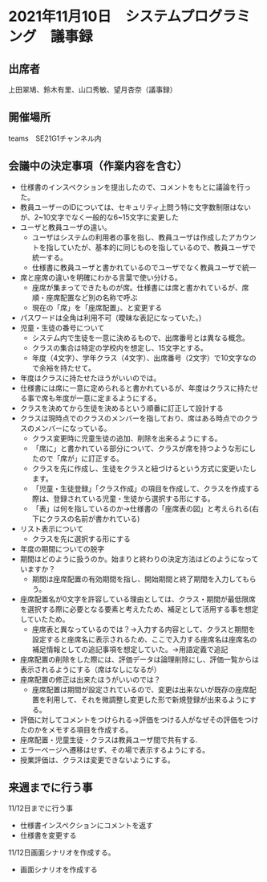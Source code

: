 # 2021年11月10日　システムプログラミング　議事録

## 出席者
上田翠鳩、鈴木有里、山口秀敏、望月杏奈（議事録）

## 開催場所
teams　SE21G1チャンネル内

## 会議中の決定事項（作業内容を含む）
- 仕様書のインスペクションを提出したので、コメントをもとに議論を行った。
 - 教員ユーザーのIDについては、セキュリティ上問う特に文字数制限はないが、2~10文字でなく一般的な6~15文字に変更した
  - ユーザと教員ユーザの違い。
    - ユーザはシステムの利用者の事を指し、教員ユーザは作成したアカウントを指していたが、基本的に同じものを指しているので、教員ユーザで統一する。
    - 仕様書に教員ユーザと書かれているのでユーザでなく教員ユーザで統一
  - 席と座席の違いを明確にわかる言葉で使い分ける。
    - 座席が集まってできたものが席。仕様書には席と書かれているが、席順・座席配置など別の名称で呼ぶ
     - 現在の「席」を「座席配置」、と変更する
  - パスワードは全角は利用不可（曖昧な表記になっていた。)
  - 児童・生徒の番号について
     - システム内で生徒を一意に決めるもので、出席番号とは異なる概念。
     - クラスの集合は特定の学校内を想定し、15文字とする。
      - 年度（4文字）、学年クラス（4文字）、出席番号（2文字）で10文字なので余裕を持たせて。
  - 年度はクラスに持たせたほうがいいのでは。
   - 仕様書には席に一意に定められると書かれているが、年度はクラスに持たせる事で席も年度が一意に定まるようにする。
   - クラスを決めてから生徒を決めるという順番に訂正して設計する
   - クラスは現時点でのクラスのメンバーを指しており、席はある時点でのクラスのメンバーになっている。
     - クラス変更時に児童生徒の追加、削除を出来るようにする。
     - 「席に」と書かれている部分について、クラスが席を持つような形にしたので「席が」に訂正する。
     - クラスを先に作成し、生徒をクラスと紐づけるという方式に変更いたします。
      - 「児童・生徒登録」「クラス作成」の項目を作成して、クラスを作成する際は、登録されている児童・生徒から選択する形にする。
       - 「表」は何を指しているのか→仕様書の「座席表の図」と考えられる(右下にクラスの名前が書かれている)
   - リスト表示について
     - クラスを先に選択する形にする
   - 年度の期間についての脱字
   - 期間はどのように扱うのか。始まりと終わりの決定方法はどのようになっていますか？
     - 期間は座席配置の有効期間を指し、開始期間と終了期間を入力してもらう。
   - 座席配置名が0文字を許容している理由としては、クラス・期間が最低限席を選択する際に必要となる要素と考えたため、補足として活用する事を想定していたため。
     - 座席表と異なっているのでは？→入力する内容として、クラスと期間を設定すると座席名に表示されるため、ここで入力する座席名は座席名の補足情報としての追記事項を想定していた。→用語定義で追記
   - 座席配置の削除をした際には、評価データは論理削除にし、評価一覧からは表示されるようにする（席はなしになるが）
   - 座席配置の修正は出来たほうがいいのでは？
     - 座席配置は期間が設定されているので、変更は出来ないが既存の座席配置を利用して、それを微調整し変更した形で新規登録が出来るようにする。
   - 評価に対してコメントをつけられる→評価をつける人がなぜその評価をつけたのかをメモする項目を作成する。
   - 座席配置・児童生徒・クラスは教員ユーザ間で共有する.
   - エラーページへ遷移はせず、その場で表示するようにする。
   - 授業評価は、クラスは変更できないようにする。


## 来週までに行う事
11/12日までに行う事
 - 仕様書インスペクションにコメントを返す
 - 仕様書を変更する

11/12日画面シナリオを作成する。
 - 画面シナリオを作成する
